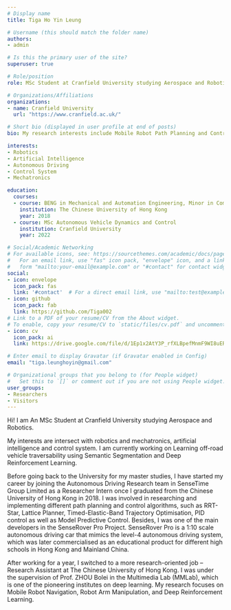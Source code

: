 ```yaml
---
# Display name
title: Tiga Ho Yin Leung

# Username (this should match the folder name)
authors:
- admin

# Is this the primary user of the site?
superuser: true

# Role/position
role: MSc Student at Cranfield University studying Aerospace and Robotics

# Organizations/Affiliations
organizations:
- name: Cranfield University
  url: "https://www.cranfield.ac.uk/"

# Short bio (displayed in user profile at end of posts)
bio: My research interests include Mobile Robot Path Planning and Control, Navigation and Deep RL based Manipulator Control.

interests:
- Robotics
- Artificial Intelligence
- Autonomous Driving
- Control System
- Mechatronics

education:
  courses:
  - course: BENG in Mechanical and Automation Engineering, Minor in Computer Science
    institution: The Chinese University of Hong Kong
    year: 2018
  - course: MSc Autonomous Vehicle Dynamics and Control
    institution: Cranfield University
    year: 2022

# Social/Academic Networking
# For available icons, see: https://sourcethemes.com/academic/docs/page-builder/#icons
#   For an email link, use "fas" icon pack, "envelope" icon, and a link in the
#   form "mailto:your-email@example.com" or "#contact" for contact widget.
social:
- icon: envelope
  icon_pack: fas
  link: '#contact'  # For a direct email link, use "mailto:test@example.org".
- icon: github
  icon_pack: fab
  link: https://github.com/Tiga002
# Link to a PDF of your resume/CV from the About widget.
# To enable, copy your resume/CV to `static/files/cv.pdf` and uncomment the lines below.
- icon: cv
  icon_pack: ai
  link: https://drive.google.com/file/d/1Ep1x2AtY3P_rfXLBpefMnmF9WI8uERki/view?usp=sharing

# Enter email to display Gravatar (if Gravatar enabled in Config)
email: "tiga.leunghoyin@gmail.com"

# Organizational groups that you belong to (for People widget)
#   Set this to `[]` or comment out if you are not using People widget.
user_groups:
- Researchers
- Visitors
---
```


Hi! I am An MSc Student at Cranfield University studying Aerospace and Robotics.

My interests are intersect with robotics and mechatronics, artificial intelligence and control system.
I am currently working on Learning off-road vehicle traversability using Semantic Segmentation and Deep Reinforcement Learning.

Before going back to the University for my master studies, I have started my career by joining the Autonomous Driving Research team in
SenseTime Group Limited as a Researcher Intern once I graduated from the Chinese University of Hong Kong in 2018. I was involved in researching and implementing different path planning and control algorithms, such as RRT-Star, Lattice Planner, Timed-Elastic-Band Trajectory Optimisation, PID control as well as Model Predictive Control. Besides, I was one of the main developers in the SenseRover Pro Project. SenseRover Pro is a 1:10 scale autonomous driving car that mimics the level-4 autonomous driving system, which was later commercialised as an educational product for different high schools in Hong Kong and Mainland China. 

After working for a year, I switched to a more research-oriented job – Research Assistant at The Chinese University of Hong
Kong. I was under the supervision of Prof. ZHOU Bolei in the Multimedia Lab (MMLab), which is one of the pioneering institutes
on deep learning. My research focuses on Mobile Robot Navigation, Robot Arm Manipulation, and Deep Reinforcement Learning.
